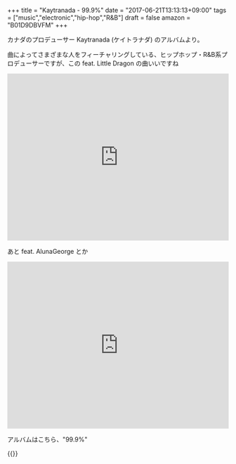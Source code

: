 +++
title = "Kaytranada - 99.9%"
date = "2017-06-21T13:13:13+09:00"
tags = ["music","electronic","hip-hop","R&B"]
draft = false
amazon = "B01D9DBVFM"
+++

カナダのプロデューサー Kaytranada (ケイトラナダ) のアルバムより。

曲によってさまざまな人をフィーチャリングしている、ヒップホップ・R&B系プロデューサーですが、この feat. Little Dragon の曲いいですね

<iframe src="https://open.spotify.com/embed/track/3Il1ess0dinvEagLM3dTzG" width="100%" height="380" frameborder="0" allowtransparency="true"></iframe>

あと feat. AlunaGeorge とか

<iframe src="https://open.spotify.com/embed/track/0EM0yABJzbFOvZQkfvuvCy" width="100%" height="380" frameborder="0" allowtransparency="true"></iframe>

アルバムはこちら、"99.9%"

{{<amazon B01D9DBVFM>}}

